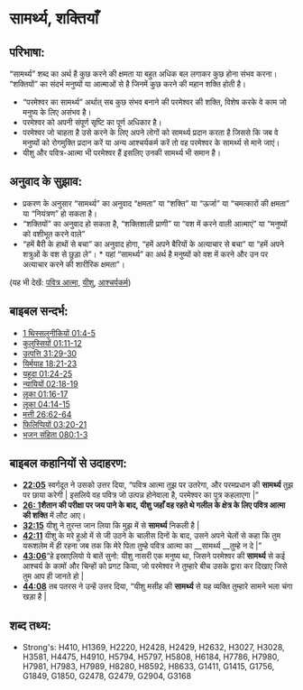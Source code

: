 # सामर्थ्य, शक्तियाँ #

## परिभाषा: ##

“सामर्थ्य” शब्द का अर्थ है कुछ करने की क्षमता या बहुत अधिक बल लगाकर कुछ होना संभव करना। “शक्तियों” का संदर्भ मनुष्यों या आत्माओं से है जिनमें कुछ करने की महान शक्ति होती है।

* “परमेश्वर का सामर्थ्य” अर्थात् सब कुछ संभव बनाने की परमेश्वर की शक्ति, विशेष करके वे काम जो मनुष्य के लिए असंभव है।
* परमेश्वर को अपनी संपूर्ण सृष्टि का पूर्ण अधिकार है।
* परमेश्वर जो चाहता है उसे करने के लिए अपने लोगों को सामर्थ्य प्रदान करता है जिससे कि जब वे मनुष्यों को रोगमुक्ति प्रदान करें या अन्य आश्चर्यकर्म करें तो वह परमेश्वर के सामर्थ्य से माने जाएं।
* यीशु और पवित्र-आत्मा भी परमेश्वर हैं इसलिए उनकी सामर्थ्य भी समान है।

## अनुवाद के सुझाव: ##

* प्रकरण के अनुसार “सामर्थ्य” का अनुवाद “क्षमता” या “शक्ति” या “ऊर्जा” या “चमत्कारों की क्षमता” या “नियंत्रण” हो सकता है।
* “शक्तियों” का अनुवाद हो सकता है, “शक्तिशाली प्राणी” या “वश में करने वाली आत्माएं” या “मनुष्यों को वशीभूत करने वाले”
* “हमें बैरी के हाथों से बचा” का अनुवाद होगा, “हमें अपने बैरियों के अत्याचार से बचा” या “हमें अपने शत्रुओं के वश से छुड़ा ले”। * यहां “सामर्थ्य” का अर्थ है मनुष्यों को वश में करने और उन पर अत्याचार करने की शारीरिक क्षमता”।

(यह भी देखें: [पवित्र आत्मा](../kt/holyspirit.md), [यीशु](../kt/jesus.md), [आश्चर्यकर्म](../kt/miracle.md))

## बाइबल सन्दर्भ: ##

* [1 थिस्सलुनीकियों 01:4-5](rc://hi/tn/help/1th/01/04)
* [कुलुस्सियों 01:11-12](rc://hi/tn/help/col/01/11)
* [उत्पत्ति 31:29-30](rc://hi/tn/help/gen/31/29)
* [यिर्मयाह 18:21-23](rc://hi/tn/help/jer/18/21)
* [यहूदा 01:24-25](rc://hi/tn/help/jud/01/24)
* [न्यायियों 02:18-19](rc://hi/tn/help/jdg/02/18)
* [लूका 01:16-17](rc://hi/tn/help/luk/01/16)
* [लूका 04:14-15](rc://hi/tn/help/luk/04/14)
* [मत्ती 26:62-64](rc://hi/tn/help/mat/26/62)
* [फिलिप्पियों 03:20-21](rc://hi/tn/help/php/03/20)
* [भजन संहिता 080:1-3](rc://hi/tn/help/psa/080/001)

## बाइबल कहानियों से उदाहरण: ##

* __[22:05](rc://hi/tn/help/obs/22/05)__ स्वर्गदूत ने उसको उत्तर दिया, “पवित्र आत्मा तुझ पर उतरेगा, और परमप्रधान की __सामर्थ्य__ तुझ पर छाया करेगी | इसलिये वह पवित्र जो उत्पन्न होनेवाला है, परमेश्वर का पुत्र कहलाएगा |” 
* __[26: 1](rc://hi/tn/help/obs/26/01)__शैतान की परीक्षा पर जय पाने के बाद, यीशु जहाँ वह रहते थे गलील के क्षेत्र के लिए पवित्र आत्मा की__ शक्ति__ में लौट आए।
* __[32:15](rc://hi/tn/help/obs/32/15)__ यीशु ने तुरन्त जान लिया कि मुझ में से __सामर्थ्य__ निकली है |
* __[42:11](rc://hi/tn/help/obs/42/11)__ यीशु के मरे हुओ में से जी उठने के चालीस दिनों के बाद, उसने अपने चेलों से कहा कि तुम यरूशलेम में ही रहना जब तक कि मेरे पिता तुम्हे पवित्र आत्मा का __सामर्थ्य __तुम्हे न दे |”
* __[43:06](rc://hi/tn/help/obs/43/06)__“हे इस्राएलियो ये बातें सुनो: यीशु नासरी एक मनुष्य था, जिसने परमेश्वर की __सामर्थ्य__ से कई आश्चर्य के कामों और चिन्हों को प्रगट किया, जो परमेश्वर ने तुम्हारे बीच उसके द्वारा कर दिखाए जिसे तुम आप ही जानते हो |
* __[44:08](rc://hi/tn/help/obs/44/08)__ तब पतरस ने उन्हें उत्तर दिया, “यीशु मसीह की __सामर्थ्य__ से यह व्यक्ति तुम्हारे सामने भला चंगा खड़ा है |

## शब्द तथ्य: ##

* Strong's: H410, H1369, H2220, H2428, H2429, H2632, H3027, H3028, H3581, H4475, H4910, H5794, H5797, H5808, H6184, H7786, H7980, H7981, H7983, H7989, H8280, H8592, H8633, G1411, G1415, G1756, G1849, G1850, G2478, G2479, G2904, G3168
